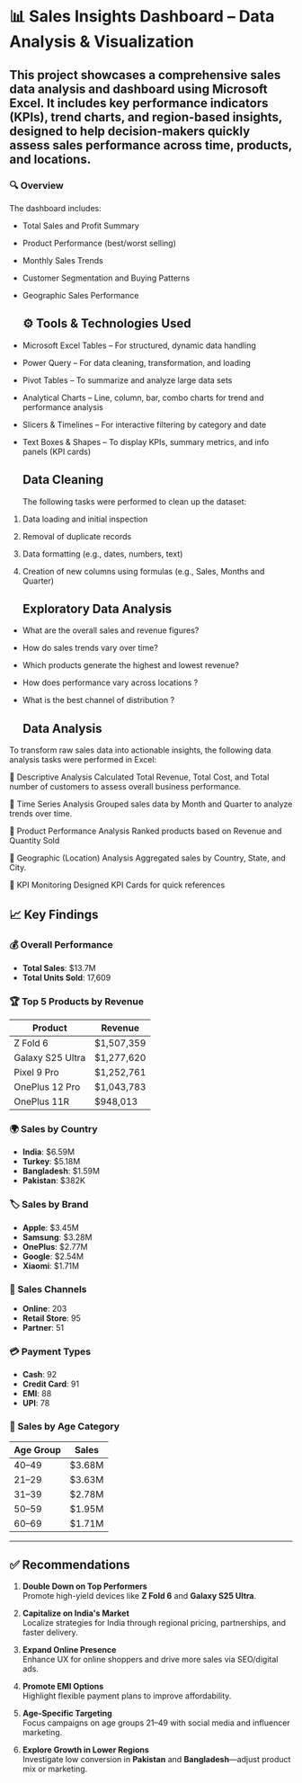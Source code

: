 # 📊 Sales Insights Dashboard – Data Analysis & Visualization

## This project showcases a comprehensive sales data analysis and dashboard using Microsoft Excel. It includes key performance indicators (KPIs), trend charts, and region-based insights, designed to help decision-makers quickly assess sales performance across time, products, and locations.

### 🔍 Overview

The dashboard includes:
- Total Sales and Profit Summary
- Product Performance (best/worst selling)
- Monthly Sales Trends
- Customer Segmentation and Buying Patterns
- Geographic Sales Performance

  ## ⚙️ Tools & Technologies Used

- Microsoft Excel Tables – For structured, dynamic data handling

- Power Query – For data cleaning, transformation, and loading

- Pivot Tables – To summarize and analyze large data sets

- Analytical Charts – Line, column, bar, combo charts for trend and performance analysis

- Slicers & Timelines – For interactive filtering by category and date

- Text Boxes & Shapes – To display KPIs, summary metrics, and info panels (KPI cards)

  ## Data Cleaning
  The following tasks were performed to clean up the dataset:

1. Data loading and initial inspection

2. Removal of duplicate records

3. Data formatting (e.g., dates, numbers, text)

4. Creation of new columns using formulas (e.g., Sales, Months and Quarter)

   ## Exploratory Data Analysis
-  What are the overall sales and revenue figures?

- How do sales trends vary over time?

- Which products generate the highest and lowest revenue?

- How does performance vary across locations ?

- What is the best channel of distribution ?

  ## Data Analysis
 To transform raw sales data into actionable insights, the following data analysis tasks were performed in Excel:

🔹 Descriptive Analysis
Calculated Total Revenue, Total Cost, and Total number of customers to assess overall business performance.

🔹 Time Series Analysis
Grouped sales data by Month and Quarter to analyze trends over time.

🔹 Product Performance Analysis
Ranked products based on Revenue and Quantity Sold

🔹 Geographic (Location) Analysis
Aggregated sales by Country, State, and City.

🔹 KPI Monitoring
Designed KPI Cards for quick references

## 📈 Key Findings

### 💰 Overall Performance
- **Total Sales**: $13.7M  
- **Total Units Sold**: 17,609  

### 🏆 Top 5 Products by Revenue
| Product           | Revenue     |
|------------------|-------------|
| Z Fold 6         | $1,507,359  |
| Galaxy S25 Ultra | $1,277,620  |
| Pixel 9 Pro      | $1,252,761  |
| OnePlus 12 Pro   | $1,043,783  |
| OnePlus 11R      | $948,013    |

### 🌍 Sales by Country
- **India**: $6.59M  
- **Turkey**: $5.18M  
- **Bangladesh**: $1.59M  
- **Pakistan**: $382K  

### 🏷️ Sales by Brand
- **Apple**: $3.45M  
- **Samsung**: $3.28M  
- **OnePlus**: $2.77M  
- **Google**: $2.54M  
- **Xiaomi**: $1.71M  

### 🛒 Sales Channels
- **Online**: 203  
- **Retail Store**: 95  
- **Partner**: 51  

### 💳 Payment Types
- **Cash**: 92  
- **Credit Card**: 91  
- **EMI**: 88  
- **UPI**: 78  

### 👥 Sales by Age Category
| Age Group | Sales     |
|-----------|-----------|
| 40–49     | $3.68M    |
| 21–29     | $3.63M    |
| 31–39     | $2.78M    |
| 50–59     | $1.95M    |
| 60–69     | $1.71M    |

---

## ✅ Recommendations

1. **Double Down on Top Performers**  
   Promote high-yield devices like **Z Fold 6** and **Galaxy S25 Ultra**.

2. **Capitalize on India's Market**  
   Localize strategies for India through regional pricing, partnerships, and faster delivery.

3. **Expand Online Presence**  
   Enhance UX for online shoppers and drive more sales via SEO/digital ads.

4. **Promote EMI Options**  
   Highlight flexible payment plans to improve affordability.

5. **Age-Specific Targeting**  
   Focus campaigns on age groups 21–49 with social media and influencer marketing.

6. **Explore Growth in Lower Regions**  
   Investigate low conversion in **Pakistan** and **Bangladesh**—adjust product mix or marketing.



  
  
  


